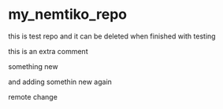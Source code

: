 # my_nemtiko_repo

this is test repo and it can be deleted when finished with testing

this is an extra comment


something new

and adding somethin new again

remote change

